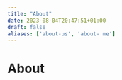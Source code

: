 ```yaml
---
title: "About"
date: 2023-08-04T20:47:51+01:00
draft: false
aliases: ['about-us', 'about- me']
---
```


# About
